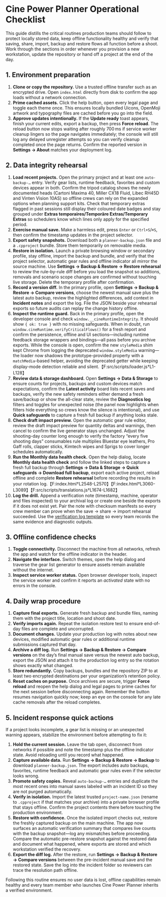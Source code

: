# Cine Power Planner Operational Checklist

This guide distills the critical routines production teams should follow to
protect locally stored data, keep offline functionality healthy and verify that
saving, share, import, backup and restore flows all function before a shoot.
Work through the sections in order whenever you provision a new workstation,
update the repository or hand off a project at the end of the day.

## 1. Environment preparation

1. **Clone or copy the repository.** Use a trusted offline transfer such as an
   encrypted drive. Open `index.html` directly from disk to confirm the app
   loads without a network connection.
2. **Prime cached assets.** Click the help button, open every legal page and
   toggle each theme once. This ensures locally bundled Uicons, OpenMoji artwork
   and typography files are cached before you go into the field.
3. **Approve updates intentionally.** If the **Update ready** toast appears,
   finish your current edits, export a backup, then press **Force reload**.
   The reload button now stops waiting after roughly 700 ms if service worker
   cleanup lingers so the page navigates immediately; the console will still log
   any delayed unregister attempts so you can verify cleanup completed once the
   page returns. Confirm the reported version in **Settings → About** matches
   your deployment log.

## 2. Data integrity rehearsal

1. **Load recent projects.** Open the primary project and at least one
   `auto-backup-…` entry. Verify gear lists, runtime feedback, favorites and
   custom devices appear in both. Confirm the tripod catalog shows the newly
   documented heads (Cartoni Maxima 40, Miller CX18 Fluid, Libec RH45D and
   Vinten Vision 10AS) so offline crews can rely on the expanded options when
   planning support kits. Check that temporary extras flagged in past sessions
   still display their coloured date badges and stay grouped under **Extras
   temporaires/Temporäre Extras/Temporary Extras** so schedulers know which
   lines only apply for the specified period.
2. **Exercise manual save.** Make a harmless edit, press `Enter` or
   `Ctrl+S`/`⌘S`, then confirm the timestamp updates in the project selector.
3. **Export safety snapshots.** Download both a `planner-backup.json` file and a
   `.cpproject` bundle. Store them temporarily on removable media.
4. **Restore in isolation.** Launch a private browsing window or secondary
   profile, stay offline, import the backup and bundle, and verify that the
   project selector, automatic gear rules and offline indicator all mirror the
   source machine. Use **Settings → Backup & Restore → Restore rehearsal** to
   review the rule-by-rule diff before you load the snapshot so additions,
   removals and scenario scope changes are confirmed without touching live
   storage. Delete the temporary profile after confirmation.
5. **Record a version diff.** In the primary profile, open **Settings → Backup &
   Restore → Compare versions**, choose the newest manual save plus the latest
   auto backup, review the highlighted differences, add context in **Incident
   notes** and export the log. File the JSON beside your rehearsal exports so
   future audits can replay the change history offline.
6. **Inspect the runtime guard.** Back in the primary profile, open the
   developer console and check `window.__cineRuntimeIntegrity`. It should show
   `{ ok: true }` with no missing safeguards. When in doubt, run
   `window.cineRuntime.verifyCriticalFlows()` for a fresh report and confirm the
   persistence, offline and UI sections—including runtime feedback storage
   wrappers and bindings—all pass before you archive exports. While the console
   is open, confirm the new `styleMedia` shim kept Chrome from logging the
   deprecated `window.styleMedia` warning—the loader now shadows the
   prototype-provided property with a `matchMedia`-based helper, avoiding the
   deprecated getter while keeping display-mode detection reliable and
   silent.【F:src/scripts/loader.js†L1-L128】
7. **Review data & storage dashboard.** Open **Settings → Data & Storage** to
   ensure counts for projects, backups and custom devices match expectations,
   confirm the **Latest activity** board lists recent saves and backups, verify
   the new safety reminders either demand a fresh save/backup or show the
   all-clear state, review the **Diagnostics log** filters and toggles for
   unexpected noise (the panel now highlights when filters hide everything so
   crews know the silence is intentional), and use **Quick safeguards** to
   capture a fresh full backup if anything looks stale.
8. **Check draft impact preview.** Open the automatic gear rule editor, review
   the draft impact preview for quantity deltas and warnings, then cancel to
   confirm the live generator stays unchanged. Adjust the shooting-day counter
   long enough to verify the factory “every five shooting days” consumables rule
   multiplies Bluestar eye leathers, Pro Gaff rolls, clapper sticks, Kimtech
   wipes and Sprigs to cover longer schedules automatically.
9. **Run the Monthly data health check.** Open the help dialog, locate
   **Monthly data health check** and follow the linked steps to capture a fresh
   full backup through **Settings → Data & Storage → Quick safeguards → Download
   full backup**, export each active project, reload offline and complete
   **Restore rehearsal** before recording the results in your rotation log.【F:index.html†L2548-L2570】【F:index.html†L3060-L3089】【F:src/scripts/translations.js†L1674-L1682】
10. **Log the drill.** Append a verification note (timestamp, machine, operator
   and files inspected) to your archival log or create one beside the exports
   if it does not exist yet. Pair the note with checksum manifests so every
   crew member can prove when the save → share → import rehearsal succeeded.
   Use the [verification log template](verification-log-template.md) so every
   team records the same evidence and diagnostic outputs.

## 3. Offline confidence checks

1. **Toggle connectivity.** Disconnect the machine from all networks, refresh
   the app and watch for the offline indicator in the header.
2. **Navigate the interface.** Switch themes, open the help dialog and traverse
   the gear list generator to ensure assets remain available without the
   internet.
3. **Inspect service worker status.** Open browser developer tools, inspect the
   service worker and confirm it reports an *activated* state with no errors in
   the console.

## 4. Daily wrap procedure

1. **Capture final exports.** Generate fresh backup and bundle files, naming
   them with the project title, location and shoot date.
2. **Verify imports again.** Repeat the isolation restore test to ensure end-of-
   day files are complete and uncorrupted.
3. **Document changes.** Update your production log with notes about new devices,
   modified automatic gear rules or additional runtime submissions captured that
   day.
4. **Archive a diff log.** Run **Settings → Backup & Restore → Compare versions**
   on the day’s final manual save versus the newest auto backup, export the JSON
   and attach it to the production log entry so the rotation shows exactly what
   changed.
5. **Store redundantly.** Copy backups, bundles and the repository ZIP to at
   least two encrypted destinations per your organization’s retention policy.
6. **Reset caches on purpose.** Once archives are secure, trigger **Force reload**
   and reopen the help dialog and legal pages to prime caches for the next
   session before disconnecting again. Remember the button resumes navigation
   quickly now; keep an eye on the console for any late cache removals after the
   reload completes.

## 5. Incident response quick actions

If a project looks incomplete, a gear list is missing or an unexpected warning
appears, stabilize the environment before attempting to fix it:

1. **Hold the current session.** Leave the tab open, disconnect from networks if
   possible and note the timestamp plus the offline indicator state. Avoid
   reloading until you record what happened.
2. **Capture available data.** Run **Settings → Backup & Restore → Backup** to
   download `planner-backup.json`. The export includes auto backups, favorites,
   runtime feedback and automatic gear rules even if the selector looks wrong.
3. **Promote safety copies.** Reveal `auto-backup-…` entries and duplicate the
   most recent ones into manual saves labeled with an incident ID so they are not
   purged automatically.
4. **Verify in isolation.** Import the latest trusted `project-name.json`
   (rename to `.cpproject` if that matches your archive) into a private browser
   profile that stays offline. Confirm the project contents there before touching
   the production environment.
5. **Restore with confidence.** Once the isolated import checks out, restore the
   freshly captured backup on the main machine. The app now surfaces an automatic
   verification summary that compares live counts with the backup snapshot—log any
   mismatches before proceeding. Compare the automatic pre-restore snapshot
   against the restored data and document what happened, where exports are stored
   and which workstation verified the recovery.
6. **Export the diff log.** After the restore, run **Settings → Backup &
   Restore → Compare versions** between the pre-incident manual save and the
   restored state. Save the log into the incident folder so reviewers can trace
   the resolution path offline.

Following this routine ensures no user data is lost, offline capabilities remain
healthy and every team member who launches Cine Power Planner inherits a verified
environment.
